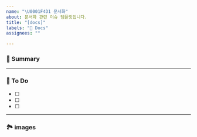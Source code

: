 ```yaml
---
name: "\U0001F4D1 문서화"
about: 문서화 관련 이슈 템플릿입니다.
title: "[docs]"
labels: "📑 Docs"
assignees: ""

---
```


### 🚀 Summary

<!-- 해당 이슈에 대한 간략한 설명을 적어주세요. -->

---

### 📝 To Do

<!-- 해야할 일을 적어주세요. -->

- [ ]
- [ ]
- [ ]

---

### 🏞️ images 

<!-- 관련된 이미지가 있으면 추가해주세요. -->
